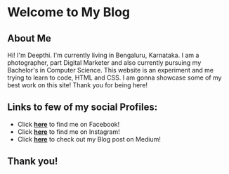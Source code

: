 # Welcome to My Blog 

## About Me 

Hi! I'm Deepthi. I'm currently living in Bengaluru, Karnataka. I am a photographer, part Digital Marketer and also currently pursuing my Bachelor's in Computer Science. 
This website is an experiment and me trying to learn to code, HTML and CSS. I am gonna showcase some of my best work on this site!
Thank you for being here! 

## Links to few of my social Profiles:

- Click **[here](https://www.facebook.com/deepthi.korovadi.3/)** to find me on Facebook!
- Click **[here](https://www.instagram.com/canonnalli/)** to find me on Instagram!
- Click **[here](https://medium.com/@deepthihathwar12/my-journey-with-mental-health-how-quarantine-was-boon-f83df4db278b)** to check out my Blog post on Medium!

## Thank you! 

